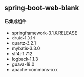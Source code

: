 ## spring-boot-web-blank

#### 已集成组件
- springframework-3.1.6.RELEASE
- druid-1.0.14
- quartz-2.2.1
- mybatis-3.3.0
- slf4j-1.7.12
- logback-1.1.3
- guava-18.0
- apache-commons-xxx